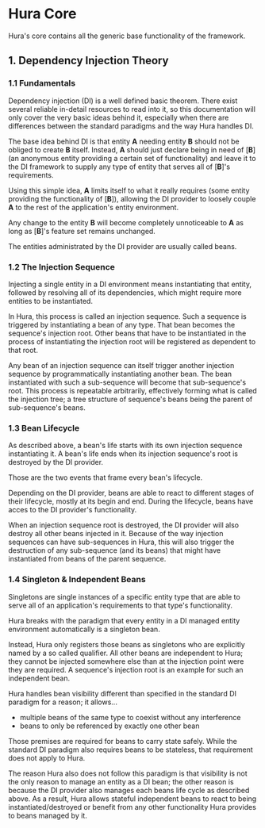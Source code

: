 # Hura Core

Hura's core contains all the generic base functionality of the framework.

## 1. Dependency Injection Theory

### 1.1 Fundamentals

Dependency injection (DI) is a well defined basic theorem. There exist several reliable in-detail resources to read into it, so this documentation will only cover the very basic ideas behind it, especially when there are differences between the standard paradigms and the way Hura handles DI.

The base idea behind DI is that entity **A** needing entity **B** should not be obliged to create **B** itself. Instead, **A** should just declare being in need of [**B**] (an anonymous entity providing a certain set of functionality) and leave it to the DI framework to supply any type of entity that serves all of [**B**]'s requirements.

Using this simple idea, **A** limits itself to what it really requires (some entity providing the functionality of [**B**]), allowing the DI provider to loosely couple **A** to the rest of the application's entity environment.

Any change to the entity **B** will become completely unnoticeable to **A** as long as [**B**]'s feature set remains unchanged.

The entities administrated by the DI provider are usually called beans.

### 1.2 The Injection Sequence

Injecting a single entity in a DI environment means instantiating that entity, followed by resolving all of its dependencies, which might require more entities to be instantiated.

In Hura, this process is called an injection sequence. Such a sequence is triggered by instantiating a bean of any type. That bean becomes the sequence's injection root. Other beans that have to be instantiated in the process of instantiating the injection root will be registered as dependent to that root.

Any bean of an injection sequence can itself trigger another injection sequence by programmatically instantiating another bean. The bean instantiated with such a sub-sequence will become that sub-sequence's root. This process is repeatable arbitrarily, effectively forming what is called the injection tree; a tree structure of sequence's beans being the parent of sub-sequence's beans.

### 1.3 Bean Lifecycle

As described above, a bean's life starts with its own injection sequence instantiating it. A bean's life ends when its injection sequence's root is destroyed by the DI provider.

Those are the two events that frame every bean's lifecycle.

Depending on the DI provider, beans are able to react to different stages of their lifecycle, mostly at its begin and end. During the lifecycle, beans have acces to the DI provider's functionality.

When an injection sequence root is destroyed, the DI provider will also destroy all other beans injected in it. Because of the way injection sequences can have sub-sequences in Hura, this will also trigger the destruction of any sub-sequence (and its beans) that might have instantiated from beans of the parent sequence.

### 1.4 Singleton & Independent Beans

Singletons are single instances of a specific entity type that are able to serve all of an application's requirements to that type's functionality.

Hura breaks with the paradigm that every entity in a DI managed entity environment automatically is a singleton bean.

Instead, Hura only registers those beans as singletons who are explicitly named by a so called qualifier. All other beans are independent to Hura; they cannot be injected somewhere else than at the injection point were they are required. A sequence's injection root is an example for such an independent bean.

Hura handles bean visibility different than specified in the standard DI paradigm for a reason; it allows...
- multiple beans of the same type to coexist without any interference
- beans to only be referenced by exactly one other bean

Those premises are required for beans to carry state safely. While the standard DI paradigm also requires beans to be stateless, that requirement does not apply to Hura. 

The reason Hura also does not follow this paradigm is that visibility is not the only reason to manage an entity as a DI bean; the other reason is because the DI provider also manages each beans life cycle as described above. As a result, Hura allows stateful independent beans to react to being instantiated/destroyed or benefit from any other functionality Hura provides to beans managed by it.